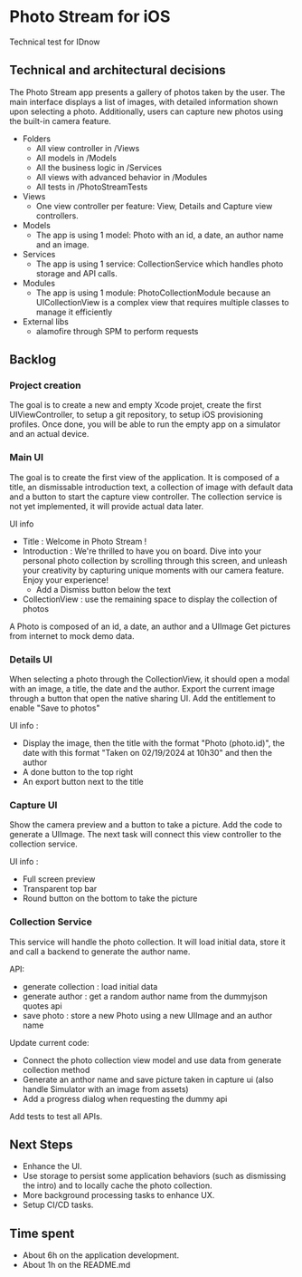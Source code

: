 # Photo Stream for iOS
Technical test for IDnow

## Technical and architectural decisions

The Photo Stream app presents a gallery of photos taken by the user. The main interface displays a list of images, with detailed information shown upon selecting a photo. Additionally, users can capture new photos using the built-in camera feature.

- Folders
  - All view controller in /Views
  - All models in /Models
  - All the business logic in /Services
  - All views with advanced behavior in /Modules
  - All tests in /PhotoStreamTests
- Views
  - One view controller per feature: View, Details and Capture view controllers.
- Models
  - The app is using 1 model: Photo with an id, a date, an author name and an image.
- Services
  - The app is using 1 service: CollectionService which handles photo storage and API calls.
- Modules
  - The app is using 1 module: PhotoCollectionModule because an UICollectionView is a complex view that requires multiple classes to manage it efficiently
- External libs
  - alamofire through SPM to perform requests

## Backlog

### Project creation
The goal is to create a new and empty Xcode projet, create the first UIViewController, to setup a git repository, to setup iOS provisioning profiles.
Once done, you will be able to run the empty app on a simulator and an actual device.

### Main UI
The goal is to create the first view of the application.
It is composed of a title, an dismissable introduction text, a collection of image with default data and a button to start the capture view controller.
The collection service is not yet implemented, it will provide actual data later.

UI info
- Title : Welcome in Photo Stream !
- Introduction : We're thrilled to have you on board. Dive into your personal photo collection by scrolling through this screen, and unleash your creativity by capturing unique moments with our camera feature. Enjoy your experience!
  - Add a Dismiss button below the text
- CollectionView : use the remaining space to display the collection of photos

A Photo is composed of an id, a date, an author and a UIImage
Get pictures from internet to mock demo data.

### Details UI
When selecting a photo through the CollectionView, it should open a modal with an image, a title, the date and the author.
Export the current image through a button that open the native sharing UI. Add the entitlement to enable "Save to photos"

UI info :
- Display the image, then the title with the format "Photo \(photo.id)", the date with this format "Taken on 02/19/2024 at 10h30" and then the author
- A done button to the top right
- An export button next to the title

### Capture UI
Show the camera preview and a button to take a picture. Add the code to generate a UIImage.
The next task will connect this view controller to the collection service.

UI info :
- Full screen preview
- Transparent top bar
- Round button on the bottom to take the picture

### Collection Service
This service will handle the photo collection. It will load initial data, store it and call a backend to generate the author name.

API:
- generate collection : load initial data
- generate author : get a random author name from the dummyjson quotes api
- save photo : store a new Photo using a new UIImage and an author name

Update current code:
- Connect the photo collection view model and use data from generate collection method
- Generate an anthor name and save picture taken in capture ui (also handle Simulator with an image from assets)
- Add a progress dialog when requesting the dummy api

Add tests to test all APIs.

## Next Steps
- Enhance the UI.
- Use storage to persist some application behaviors (such as dismissing the intro) and to locally cache the photo collection.
- More background processing tasks to enhance UX.
- Setup CI/CD tasks.

## Time spent
- About 6h on the application development.
- About 1h on the README.md
